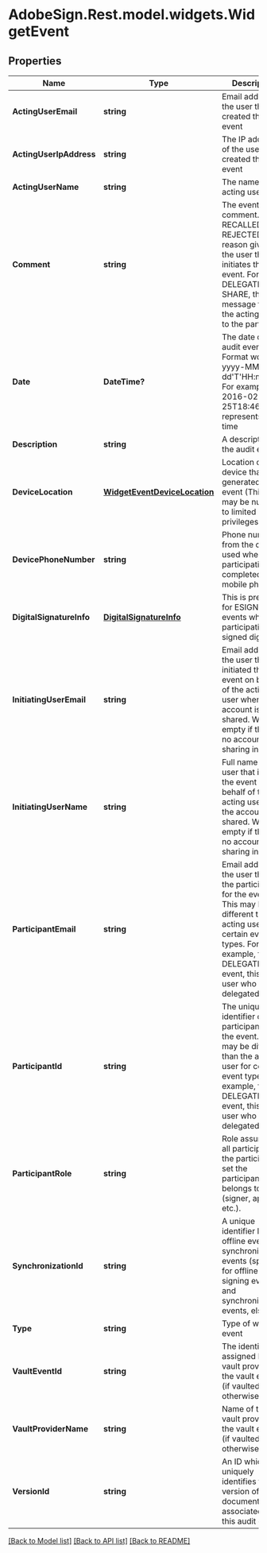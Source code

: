 # AdobeSign.Rest.model.widgets.WidgetEvent
## Properties

Name | Type | Description | Notes
------------ | ------------- | ------------- | -------------
**ActingUserEmail** | **string** | Email address of the user that created the event | [optional] 
**ActingUserIpAddress** | **string** | The IP address of the user that created the event | [optional] 
**ActingUserName** | **string** | The name of the acting user | [optional] 
**Comment** | **string** | The event comment. For RECALLED or REJECTED, the reason given by the user that initiates the event. For DELEGATE or SHARE, the message from the acting user to the participant | [optional] 
**Date** | **DateTime?** | The date of the audit event. Format would be yyyy-MM-dd&#39;T&#39;HH:mm:ssZ. For example, e.g 2016-02-25T18:46:19Z represents UTC time | [optional] 
**Description** | **string** | A description of the audit event | [optional] 
**DeviceLocation** | [**WidgetEventDeviceLocation**](WidgetEventDeviceLocation.md) | Location of the device that generated the event (This value may be null due to limited privileges) | [optional] 
**DevicePhoneNumber** | **string** | Phone number from the device used when the participation is completed on a mobile phone | [optional] 
**DigitalSignatureInfo** | [**DigitalSignatureInfo**](DigitalSignatureInfo.md) | This is present for ESIGNED events when the participation is signed digitally | [optional] 
**InitiatingUserEmail** | **string** | Email address of the user that initiated the event on behalf of the acting user when the account is shared. Will be empty if there is no account sharing in effect | [optional] 
**InitiatingUserName** | **string** | Full name of the user that initiated the event on behalf of the acting user when the account is shared. Will be empty if there is no account sharing in effect | [optional] 
**ParticipantEmail** | **string** | Email address of the user that is the participant for the event. This may be different than the acting user for certain event types. For example, for a DELEGATION event, this is the user who was delegated to | [optional] 
**ParticipantId** | **string** | The unique identifier of the participant for the event. This may be different than the acting user for certain event types. For example, for a DELEGATION event, this is the user who was delegated to | [optional] 
**ParticipantRole** | **string** | Role assumed by all participants in the participant set the participant belongs to (signer, approver etc.). | [optional] 
**SynchronizationId** | **string** | A unique identifier linking offline events to synchronization events (specified for offline signing events and synchronization events, else null) | [optional] 
**Type** | **string** | Type of widget event | [optional] 
**VaultEventId** | **string** | The identifier assigned by the vault provider for the vault event (if vaulted, otherwise null) | [optional] 
**VaultProviderName** | **string** | Name of the vault provider for the vault event (if vaulted, otherwise null) | [optional] 
**VersionId** | **string** | An ID which uniquely identifies the version of the document associated with this audit event | [optional] 

[[Back to Model list]](../README.md#documentation-for-models) [[Back to API list]](../README.md#documentation-for-api-endpoints) [[Back to README]](../README.md)

